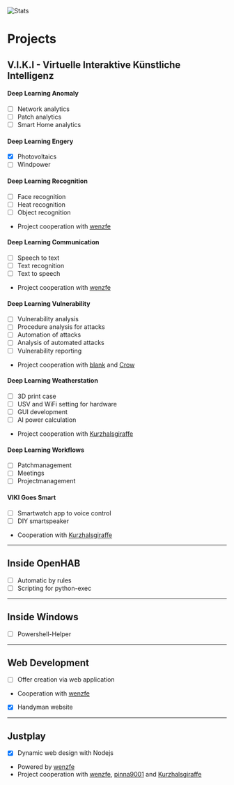 ![Stats](https://github-readme-stats.vercel.app/api?username=fotox&theme=react&show_icons=true)

# Projects
## V.I.K.I - Virtuelle Interaktive Künstliche Intelligenz 
#### Deep Learning Anomaly
- [ ] Network analytics
- [ ] Patch analytics
- [ ] Smart Home analytics

#### Deep Learning Engery
- [x] Photovoltaics
- [ ] Windpower

#### Deep Learning Recognition
- [ ] Face recognition
- [ ] Heat recognition
- [ ] Object recognition
- Project cooperation with [wenzfe](https://github.com/wenzfe)

#### Deep Learning Communication
- [ ] Speech to text
- [ ] Text recognition
- [ ] Text to speech
- Project cooperation with [wenzfe](https://github.com/wenzfe)

#### Deep Learning Vulnerability
- [ ] Vulnerability analysis
- [ ] Procedure analysis for attacks
- [ ] Automation of attacks
- [ ] Analysis of automated attacks
- [ ] Vulnerability reporting
- Project cooperation with [blank](https://github.com/blanks-hub) and [Crow](https://github.com/InfoSec-Crow)

#### Deep Learning Weatherstation
- [ ] 3D print case
- [ ] USV and WiFi setting for hardware
- [ ] GUI development
- [ ] AI power calculation
- Project cooperation with [Kurzhalsgiraffe](https://github.com/Kurzhalsgiraffe)

#### Deep Learning Workflows
- [ ] Patchmanagement
- [ ] Meetings
- [ ] Projectmanagement

#### VIKI Goes Smart
- [ ] Smartwatch app to voice control 
- [ ] DIY smartspeaker
- Cooperation with [Kurzhalsgiraffe](https://github.com/Kurzhalsgiraffe)

---

## Inside OpenHAB
- [ ] Automatic by rules
- [ ] Scripting for python-exec

---

## Inside Windows
- [ ] Powershell-Helper

----

## Web Development
- [ ] Offer creation via web application
- Cooperation with [wenzfe](https://github.com/wenzfe)
- [x] Handyman website

----

## Justplay
- [x] Dynamic web design with Nodejs
- Powered by [wenzfe](https://github.com/wenzfe)
- Project cooperation with [wenzfe](https://github.com/wenzfe), [pinna9001](https://github.com/pinna9001) and [Kurzhalsgiraffe](https://github.com/Kurzhalsgiraffe)
